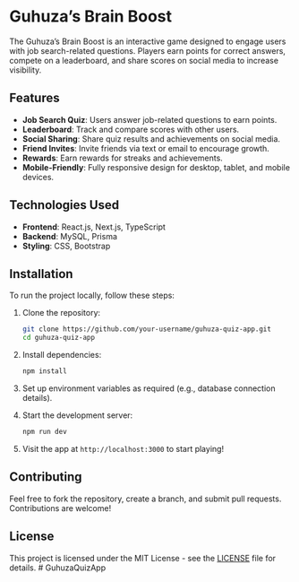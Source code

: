 # Guhuza’s Brain Boost


The Guhuza’s Brain Boost is an interactive game designed to engage users with job search-related questions. Players earn points for correct answers, compete on a leaderboard, and share scores on social media to increase visibility. 

## Features
- **Job Search Quiz**: Users answer job-related questions to earn points.
- **Leaderboard**: Track and compare scores with other users.
- **Social Sharing**: Share quiz results and achievements on social media.
- **Friend Invites**: Invite friends via text or email to encourage growth.
- **Rewards**: Earn rewards for streaks and achievements.
- **Mobile-Friendly**: Fully responsive design for desktop, tablet, and mobile devices.

## Technologies Used
- **Frontend**: React.js, Next.js, TypeScript
- **Backend**: MySQL, Prisma
- **Styling**: CSS, Bootstrap

## Installation

To run the project locally, follow these steps:

1. Clone the repository:

    ```bash
    git clone https://github.com/your-username/guhuza-quiz-app.git
    cd guhuza-quiz-app
    ```

2. Install dependencies:

    ```bash
    npm install
    ```

3. Set up environment variables as required (e.g., database connection details).

4. Start the development server:

    ```bash
    npm run dev
    ```

5. Visit the app at `http://localhost:3000` to start playing!

## Contributing

Feel free to fork the repository, create a branch, and submit pull requests. Contributions are welcome!

## License

This project is licensed under the MIT License - see the [LICENSE](LICENSE) file for details.
#   G u h u z a Q u i z A p p  
 